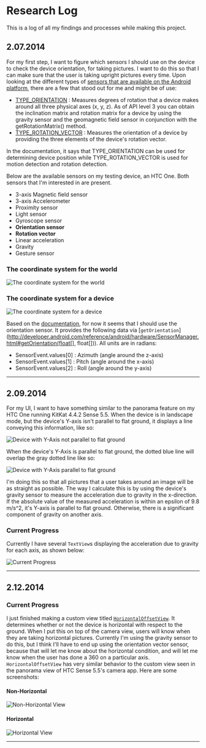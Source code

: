 Research Log==========This is a log of all my findings and processes while making this project.## 2.07.2014For my first step, I want to figure which sensors I should use on the device tocheck the device orientation, for taking pictures. I want to do this so that Ican make sure that the user is taking upright pictures every time. Upon lookingat the different types of [sensors that are available on theAndroid platform](http://developer.android.com/guide/topics/sensors/sensors_overview.html),there are a few that stood out for me and might be of use:* [TYPE_ORIENTATION](http://developer.android.com/reference/android/hardware/Sensor.html#TYPE_ORIENTATION): Measures degrees of rotation that a device makes around allthree physical axes (x, y, z). As of API level 3 you can obtain the inclinationmatrix and rotation matrix for a device by using the gravity sensor and thegeomagnetic field sensor in conjunction with the getRotationMatrix() method.* [TYPE_ROTATION_VECTOR](http://developer.android.com/reference/android/hardware/Sensor.html#TYPE_ROTATION_VECTOR): Measures the orientation of a device by providing thethree elements of the device's rotation vector.In the documentation, it says that TYPE_ORIENTATION can be used for determiningdevice position while TYPE_ROTATION_VECTOR is used for motion detection androtation detection.Below are the available sensors on my testing device, an HTC One. Both sensorsthat I'm interested in are present.* 3-axis Magnetic field sensor* 3-axis Accelerometer* Proximity sensor* Light sensor* Gyroscope sensor* **Orientation sensor*** **Rotation vector*** Linear acceleration* Gravity* Gesture sensor### The coordinate system for the world![The coordinate system for the world](http://developer.android.com/images/axis_globe_inverted.png)### The coordinate system for a device![The coordinate system for a device](http://developer.android.com/images/axis_device.png)Based on the [documentation](http://developer.android.com/guide/topics/sensors/sensors_position.html),for now it seems that I should use the orientation sensor. It provides the followingdata via [`getOrientation`](http://developer.android.com/reference/android/hardware/SensorManager.html#getOrientation(float[], float[])). All units are in radians:* SensorEvent.values[0] : Azimuth (angle around the z-axis)* SensorEvent.values[1] : Pitch (angle around the x-axis)* SensorEvent.values[2] : Roll (angle around the y-axis)---## 2.09.2014For my UI, I want to have something similar to the panorama feature on my HTCOne running KitKat 4.4.2 Sense 5.5. When the device is in landscape mode, butthe device's Y-axis isn't parallel to flat ground, it displays a line conveyingthis information, like so:![Device with Y-Axis not parallel to flat ground](https://github.com/AOrobator/SceneRecon/raw/master/img/Panorama_Off_Center.png)When the device's Y-Axis is parallel to flat ground, the dotted blue line willoverlap the gray dotted line like so:![Device with Y-Axis parallel to flat ground](https://github.com/AOrobator/SceneRecon/raw/master/img/Panorama_On_Center.png)I'm doing this so that all pictures that a user takes around an image will be asstraight as possible. The way I calculate this is by using the device's gravitysensor to measure the acceleration due to gravity in the x-direction. If theabsolute value of the measured acceleration is within an epsilon of 9.8 m/s^2,it's Y-axis is parallel to flat ground. Otherwise, there is a significant componentof gravity on another axis.### Current ProgressCurrently I have several `TextView`s displaying the acceleration due to gravityfor each axis, as shown below:![Current Progress](https://github.com/AOrobator/SceneRecon/raw/master/img/SceneRecon_progress_02_09_2014.png)---## 2.12.2014### Current ProgressI just finished making a custom view titled [`HorizontalOffsetView`](https://github.com/AOrobator/SceneRecon/blob/master/app/src/main/java/com/orobator/android/scenerecon/view/customviews/HorizontalOffsetView.java). Itdetermines whether or not the device is horizontal with respect to the ground.When I put this on top of the camera view, users will know when they are takinghorizontal pictures. Currently I'm using the gravity sensor to do this, but Ithink I'll have to end up using the orientation vector sensor, because that willlet me know about the horizontal condition, and will let me know when the userhas done a 360 on a particular axis. `HorizontalOffsetView` has very similarbehavior to the custom view seen in the panorama view of HTC Sense 5.5's cameraapp. Here are some screenshots:#### Non-Horizontal![Non-Horizontal View](https://github.com/AOrobator/SceneRecon/raw/master/img/Horizontal_Offset_View_off_center.png)#### Horizontal![Horizontal View](https://github.com/AOrobator/SceneRecon/raw/master/img/Horizontal_Offset_View_on_center.png)---